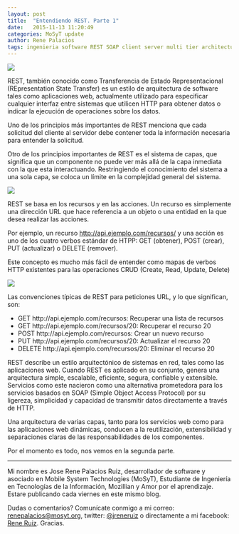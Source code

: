 ```yaml
---
layout: post
title:  "Entendiendo REST. Parte 1"
date:   2015-11-13 11:20:49
categories: MoSyT update
author: Rene Palacios
tags: ingenieria software REST SOAP client server multi tier architecture CRUD backend
---
```


<img src='http://s3.postimg.org/tns7x92vn/REST_API.png' /><br />

REST, también conocido como Transferencia de Estado Representacional (REpresentation State Transfer) es un estilo de arquitectura de software tales como aplicaciones web, actualmente utilizado para especificar cualquier interfaz entre sistemas que utilicen HTTP para obtener datos o indicar la ejecución de operaciones sobre los datos.

Uno de los principios más importantes de REST menciona que cada solicitud del cliente al servidor debe contener toda la información necesaria para entender la solicitud.

Otro de los principios importantes de REST es el sistema de capas, que significa que un componente no puede ver más allá de la capa inmediata con la que esta interactuando. Restringiendo el conocimiento del sistema a una sola capa, se coloca un límite en la complejidad general del sistema.

<img src='http://s22.postimg.org/dj95h3uyp/3tier.jpg' /><br />

REST se basa en los recursos y en las acciones. Un recurso es simplemente una dirección URL que hace referencia a un objeto o una entidad en la que desea realizar las acciones.

Por ejemplo, un recurso http://api.ejemplo.com/recursos/ y una acción es uno de los cuatro verbos estándar de HTPP: GET (obtener), POST (crear), PUT (actualizar) o DELETE (remover).

Este concepto es mucho más fácil de entender como mapas de verbos HTTP existentes para las operaciones CRUD (Create, Read, Update, Delete)

<img src='http://s28.postimg.org/6662qoylp/mongodb_crud_operations1.png' /><br />

Las convenciones típicas de REST para peticiones URL, y lo que significan, son:

<ul>
  <li>GET http://api.ejemplo.com/recursos: Recuperar una lista de recursos</li>
  <li>GET http://api.ejemplo.com/recursos/20: Recuperar el recurso 20</li>
  <li>POST http://api.ejemplo.com/recursos: Crear un nuevo recurso</li>
  <li>PUT http://api.ejemplo.com/recursos/20: Actualizar el recurso 20</li>
  <li>DELETE http://api.ejemplo.com/recursos/20: Eliminar el recurso 20</li>
</ul>

REST describe un estilo arquitectónico de sistemas en red, tales como las aplicaciones web. Cuando REST es aplicado en su conjunto, genera una arquitectura simple, escalable, eficiente, segura, confiable y extensible. Servicios como este nacieron como una alternativa prometedora para los servicios basados en SOAP (Simple Object Access Protocol) por su ligereza, simplicidad  y capacidad de transmitir datos directamente a través de HTTP.

Una arquitectura de varias capas, tanto para los servicios web como para las aplicaciones web dinámicas, conducen a la reutilización, extensibilidad  y separaciones claras de las responsabilidades de los componentes.

Por el momento es todo, nos vemos en la segunda parte.

___
Mi nombre es Jose Rene Palacios Ruiz, desarrollador de software y asociado en Mobile System Technologies (MoSyT), Estudiante de Ingeniería en Tecnologías de la Información, Mozillian y Amor por el aprendizaje. Estare publicando cada viernes en este mismo blog.

Dudas o comentarios? Comunícate conmigo a mi correo: renepalacios@mosyt.org, twitter: [@jreneruiz](https://twitter.com/jreneruiz) o directamente a mi facebook: [Rene Ruiz](https://fb.com/reneruizlml). Gracias.
